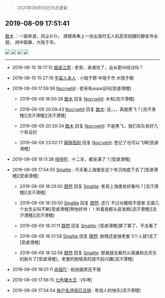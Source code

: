 > 2021年09月05日15点更新
<link rel="stylesheet" href="https://cdn.jsdelivr.net/gh/taotie6/sampleJSON@main/css/photo_show.css">


 ## 2019-08-09 17:51:41 

 [㪚木](https://www.coolapk.com/feed/13200666?shareKey=MmI4OGMyMjcyODUyNjEzMTc0ZGQ~) ：一路奔波，风尘仆仆。
顺便再奉上一张出发时无人机高空拍摄的静安寺全貌，
闹中取静，大隐于市。 

<div class="album">
<img class="img-item" src="http://image.coolapk.com/feed/2019/0809/17/1081091_6b49e63b_4291_6487@672x369.gif" />
<img class="img-item" src="http://image.coolapk.com/feed/2019/0809/17/1081091_837416ef_4291_6491@1920x1080.jpeg" />
<img class="img-item" src="http://image.coolapk.com/feed/2019/0809/17/1081091_2976668e_4291_6493@1920x1080.jpeg" />
<img class="img-item" src="http://image.coolapk.com/feed/2019/0809/17/1081091_1994edd9_4291_6495@1283x1079.jpeg" />
</div>

 ------- 

- 2019-08-10 18:17:12 [烟波江雨](uid=762889) : 老哥，来潍坊了，会从密州经过吗？ 

- 2019-08-10 15:27:19 [宇宙人本人](uid=1597114) : 小隐于野 中隐于市 大隐于朝 

- 2019-08-09 17:59:58 [Nocryehll](uid=1684814) : 老哥有aopa证吗[受虐滑稽] 

    - 2019-08-09 18:00:28 [㪚木](uid=1081091) 回复 [Nocryehll](uid=1684814): 木有[流汗滑稽] 

    - 2019-08-09 20:09:43 [Nocryehll](uid=1684814) 回复 [㪚木](uid=1081091): 这，，，真就黑飞？[流汗滑稽][流汗滑稽][流汗滑稽] 

    - 2019-08-09 20:29:34 [㪚木](uid=1081091) 回复 [Nocryehll](uid=1684814): 不是黑飞，我们车队有好几个有证的 

    - 2019-08-09 23:02:17 [璃殇孤别](uid=2125184) 回复 [Nocryehll](uid=1684814): 登记了也可以飞啊[受虐滑稽] 

- 2019-08-09 19:11:38 [伟唠咑](uid=488448) : 十二车，都坐满了？[受虐滑稽] 

- 2019-08-09 17:54:55 [Smalite](uid=1920293) : 今天看上海堡垒这个寺沉地底下去了[受虐滑稽][受虐滑稽] 

    - 2019-08-09 18:29:50 [既然](uid=1245961) 回复 [Smalite](uid=1920293): 老哥上海堡垒好看吗？[流汗滑稽][流汗滑稽] 

    - 2019-08-09 18:30:50 [Smalite](uid=1920293) 回复 [既然](uid=1245961): 还行 不过对鹿晗不感冒 后面几个女生尖叫不断[受虐滑稽]啊他好帅！！听着我都头皮发麻[流汗滑稽][流汗滑稽][流汗滑稽] 

    - 2019-08-09 18:31:11 [既然](uid=1245961) 回复 [Smalite](uid=1920293): [受虐滑稽]算了算了，不去看了 

    - 2019-08-09 18:31:58 [Smalite](uid=1920293) 回复 [既然](uid=1245961): 剧情还是很老套 5个人就1活了[受虐滑稽] 

    - 2019-08-09 18:32:56 [既然](uid=1245961) 回复 [Smalite](uid=1920293): 那我就去看烈火英雄和古天乐的新片了[受虐滑稽]，老套的剧情真的提不起兴趣[流汗滑稽] 

- 2019-08-09 18:01:11 [舟摇吖](uid=946505) : 航拍画质还不错 

- 2019-08-09 17:56:15 [七色猪大王](uid=560239) : [牛啤] 

- 2019-08-09 17:54:04 [账户名违规已注销](uid=1039732) : 有钱人的快乐[流汗滑稽] 

